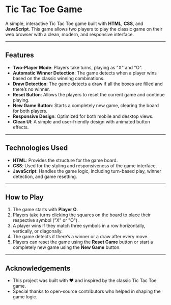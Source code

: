 # Tic Tac Toe Game

A simple, interactive Tic Tac Toe game built with **HTML**, **CSS**, and **JavaScript**. This game allows two players to play the classic game on their web browser with a clean, modern, and responsive interface.

---


## Features

- **Two-Player Mode**: Players take turns, playing as "X" and "O".
- **Automatic Winner Detection**: The game detects when a player wins based on the classic winning combinations.
- **Draw Detection**: The game detects a draw if all the boxes are filled and there’s no winner.
- **Reset Button**: Allows the players to reset the current game and continue playing.
- **New Game Button**: Starts a completely new game, clearing the board for both players.
- **Responsive Design**: Optimized for both mobile and desktop views.
- **Clean UI**: A simple and user-friendly design with animated button effects.

---


## Technologies Used

- **HTML**: Provides the structure for the game board.
- **CSS**: Used for the styling and responsiveness of the game interface.
- **JavaScript**: Handles the game logic, including turn-based play, winner detection, and game resetting.

---


## How to Play

1. The game starts with **Player O**.
2. Players take turns clicking the squares on the board to place their respective symbol ("X" or "O").
3. A player wins if they match three symbols in a row horizontally, vertically, or diagonally.
4. The game detects if there’s a winner or a draw after every move.
5. Players can reset the game using the **Reset Game** button or start a completely new game using the **New Game** button.

---


## Acknowledgements
- This project was built with ❤️ and inspired by the classic Tic Tac Toe game.
- Special thanks to open-source contributors who helped in shaping the game logic.
